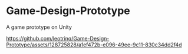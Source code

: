 # Game-Design-Prototype
A game prototype on Unity

https://github.com/leotrinq/Game-Design-Prototype/assets/128725828/a1ef472b-e096-49ee-9c11-830c34dd2f4d

